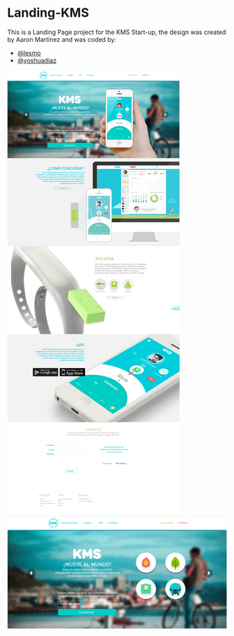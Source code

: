 # Landing-KMS
This is a Landing Page project for the KMS Start-up, the design was created by Aaron Martinez and was coded by:
* [@lesmo](https://github.com/lesmo)
* [@yoshuadiaz](https://github.com/yoshuadiaz)

![](./Referencias/KMS-01.png)
![](./Referencias/KMS-02.png)
